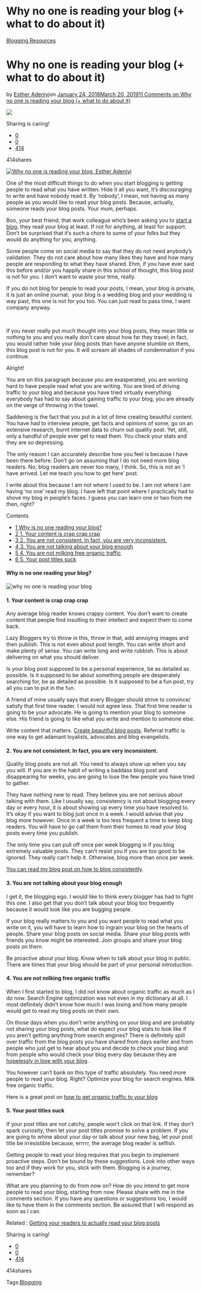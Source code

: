 # Why no one is reading your blog (+ what to do about it)

[Blogging Resources](https://estheradeniyi.com/category/blogging-resources/)
# Why no one is reading your blog (+ what to do about it)

by [Esther Adeniyi](https://estheradeniyi.com/author/esther-adeniyi/)on [January 24, 2018March 20, 2019](https://estheradeniyi.com/why-no-one-is-reading-your-blog-wha/)[11 Comments on Why no one is reading your blog (+ what to do about it)](https://estheradeniyi.com/why-no-one-is-reading-your-blog-wha/#comments)

![](images\whynooneisreadingyourblog.png)

Sharing is caring!

- [0](https://www.facebook.com/sharer/sharer.php?u=https%3A%2F%2Festheradeniyi.com%2Fwhy-no-one-is-reading-your-blog-wha%2F&amp;t=Why%20no%20one%20is%20reading%20your%20blog%20%28%2B%20what%20to%20do%20about%20it%29)
- [0](https://twitter.com/intent/tweet?text=Why%20no%20one%20is%20reading%20your%20blog%20%28%2B%20what%20to%20do%20about%20it%29&amp;url=https%3A%2F%2Festheradeniyi.com%2Fwhy-no-one-is-reading-your-blog-wha%2F)
- [414](#)

414shares

[![Why no one is reading your blog, Esther Adeniyi](images\whynooneisreadingyourblog.png)](images\whynooneisreadingyourblog.png)

One of the most difficult things to do when you start blogging is getting people to read what you have written. Hide it all you want, it&#x2019;s discouraging to write and have nobody read it. By &#x2018;nobody&#x2019;, I mean, not having as many people as you would like to read your blog posts. Because, actually, someone reads your blog posts. Your mum, perhaps.

Boo, your best friend, that work colleague who&#x2019;s been asking you to [start a blog](https://estheradeniyi.com/the-15-point-checklist-to-start-a-blog-in-2019/), they read your blog at least. If not for anything, at least for support. Don&#x2019;t be surprised that it&#x2019;s such a chore to some of your folks but they would do anything for you, anything.

Some people come on social media to say that they do not need anybody&#x2019;s validation. They do not care about how many likes they have and how many people are responding to what they have shared. Ehm, if you have ever said this before and/or you happily share in this school of thought, this blog post is not for you. I don&#x2019;t want to waste your time, really.

If you do not blog for people to read your posts, I mean, your blog is private, it is just an online journal; &#xA0;your blog is a wedding blog and your wedding is way past, this one is not for you too. You can just read to pass time, I want company anyway.

&#xA0;

If you never really put much thought into your blog posts, they mean little or nothing to you and you really don&#x2019;t care about how far they travel; in fact, you would rather hide your blog posts than have anyone stumble on them, this blog post is not for you. It will scream all shades of condemnation if you continue.

Alright!

You are on this paragraph because you are exasperated, you are working hard to have people read what you are writing. You are tired of driving traffic to your blog and because you have tried virtually everything everybody has had to say about gaining traffic to your blog, you are already on the verge of throwing in the towel.

Saddening is the fact that you put in a lot of time creating beautiful content. You have had to interview people, get facts and opinions of some, go on an extensive research, burnt internet data to churn out quality post. Yet, still, only a handful of people ever get to read them. You check your stats and they are so depressing.

The only reason I can accurately describe how you feel is because I have been there before. Don&#x2019;t go on assuming that I do not need more blog readers. No, blog readers are never too many, I think. So, this is not an &#x2018;I have arrived. Let me teach you how to get here&#x2019; post.

I write about this because I am not where I used to be. I am not where I am having &#x2018;no one&#x2019; read my blog. I have left that point where I practically had to shove my blog in people&#x2019;s faces. I guess you can learn one or two from me then, right?

Contents

- [1 Why is no one reading your blog?](#Why_is_no_one_reading_your_blog)
- [2 1. Your content is crap crap crap](#1_Your_content_is_crap_crap_crap)
- [3 2. You are not consistent. In fact, you are very inconsistent.](#2_You_are_not_consistent_In_fact_you_are_very_inconsistent)
- [4 3. You are not talking about your blog enough](#3_You_are_not_talking_about_your_blog_enough)
- [5 4. You are not milking free organic traffic](#4_You_are_not_milking_free_organic_traffic)
- [6 5. Your post titles suck](#5_Your_post_titles_suck)

#### Why is no one reading your blog?

![why no one is reading your blog](images\why-no-one-is-reading-your-blog.png)

#### 1. Your content is crap crap crap

Any average blog reader knows crappy content. You don&#x2019;t want to create content that people find insulting to their intellect and expect them to come back.

Lazy Bloggers try to throw in this, throw in that, add annoying images and then publish. This is not even about post length. You can write short and make plenty of sense. You can write long and write rubbish. This is about delivering on what you should deliver.

Is your blog post supposed to be a personal experience, be as detailed as possible. Is it supposed to be about something people are desperately searching for, be as detailed as possible. Is it supposed to be a fun post, try all you can to put in the fun.

A friend of mine usually says that every Blogger should strive to convince/ satisfy that first time reader. I would not agree less. That first time reader is going to be your advocate. He is going to mention your blog to someone else. His friend is going to like what you write and mention to someone else.

Write content that matters. [Create beautiful blog posts](https://estheradeniyi.com/5-tips-to-creating-awesome-content-for/). Referral traffic is one way to get adamant loyalists, advocates and blog evangelists.

#### 2. You are not consistent. In fact, you are very inconsistent.

Quality blog posts are not all. You need to always show up when you say you will. If you are in the habit of writing a baddass blog post and disappearing for weeks, you are going to lose the few people you have tried to gather.

They have nothing new to read. They believe you are not serious about talking with them. Like I usually say, consistency is not about blogging every day or every hour, it is about showing up every time you have resolved to. It&#x2019;s okay if you want to blog just once in a week. I would advise that you blog more however. Once in a week is too less frequent a time to keep blog readers. You will have to go call them from their homes to read your blog posts every time you publish.

The only time you can pull off once per week blogging is if you blog extremely valuable posts. They can&#x2019;t resist you if you are too good to be ignored. They really can&#x2019;t help it. Otherwise, blog more than once per week.

[You can read my blog post on how to blog consistently](https://estheradeniyi.com/5-important-tips-to-blogging/).

#### 3. You are not talking about your blog enough

I get it, the blogging ego. I would like to think every blogger has had to fight this one. I also get that you don&#x2019;t talk about your blog too frequently because it would look like you are bugging people.

If your blog really matters to you and you want people to read what you write on it, you will have to learn how to ingrain your blog on the hearts of people. Share your blog posts on social media. Share your blog posts with friends you know might be interested. Join groups and share your blog posts on them.

Be proactive about your blog. Know when to talk about your blog in public. There are times that your blog should be part of your personal introduction.

#### 4. You are not milking free organic traffic

When I first started to blog, I did not know about organic traffic as much as I do now. Search Engine optimization was not even in my dictionary at all. I most definitely didn&#x2019;t know how much I was losing and how many people would get to read my blog posts on their own.

On those days when you don&#x2019;t write anything on your blog and are probably not sharing your blog posts, what do expect your blog stats to look like if you aren&#x2019;t getting anything from search engines? There is definitely spill over traffic from the blog posts you have shared from days earlier and from people who just get to hear about you and decide to check your blog and from people who would check your blog every day because they are [hopelessly in love with your blog](https://estheradeniyi.com/how-to-make-people-fall-hopelessly-in/).

You however can&#x2019;t bank on this type of traffic absolutely. You need more people to read your blog. Right? Optimize your blog for search engines. Milk free organic traffic.

Here is a great post on [how to get organic traffic to your blog](https://www.shoutmeloud.com/5-tips-to-attract-organic-traffic-to-your-blog.html/amp)

#### 5. Your post titles suck

If your post titles are not catchy, people won&#x2019;t click on that link. If they don&#x2019;t spark curiosity, then let your post titles promise to solve a problem. If you are going to whine about your day or talk about your new bag, let your post title be irresistible because, errrrr, the average blog reader is selfish.

Getting people to read your blog requires that you begin to implement proactive steps. Don&#x2019;t be bound by these suggestions. Look into other ways too and if they work for you, stick with them. Blogging is a journey, remember?

What are you planning to do from now on? How do you intend to get more people to read your blog, starting from now. Please share with me in the comments section. If you have any questions or suggestions too, I would like to have them in the comments section. Be assured that I will respond as soon as I can.

Related : [Getting your readers to actually read your blog posts](https://estheradeniyi.com/getting-readers-to-read-your-blog-posts/)

Sharing is caring!

- [0](https://www.facebook.com/sharer/sharer.php?u=https%3A%2F%2Festheradeniyi.com%2Fwhy-no-one-is-reading-your-blog-wha%2F&amp;t=Why%20no%20one%20is%20reading%20your%20blog%20%28%2B%20what%20to%20do%20about%20it%29)
- [0](https://twitter.com/intent/tweet?text=Why%20no%20one%20is%20reading%20your%20blog%20%28%2B%20what%20to%20do%20about%20it%29&amp;url=https%3A%2F%2Festheradeniyi.com%2Fwhy-no-one-is-reading-your-blog-wha%2F)
- [414](#)

414shares

Tags:[Blogging](https://estheradeniyi.com/tag/blogging/)